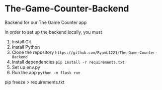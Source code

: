 # The-Game-Counter-Backend

Backend for our The Game Counter app

In order to set up the backend locally, you must

1. Install Git
2. Install Python
3. Clone the repository `https://github.com/RyamL1221/The-Game-Counter-Backend`
4. Install dependencies `pip install -r requirements.txt`
5. Set up env.py
6. Run the app `python -m flask run `

pip freeze > requirements.txt
